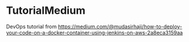 # TutorialMedium
DevOps tutorial from https://medium.com/@mudasirhaji/how-to-deploy-your-code-on-a-docker-container-using-jenkins-on-aws-2a8eca3159aa
